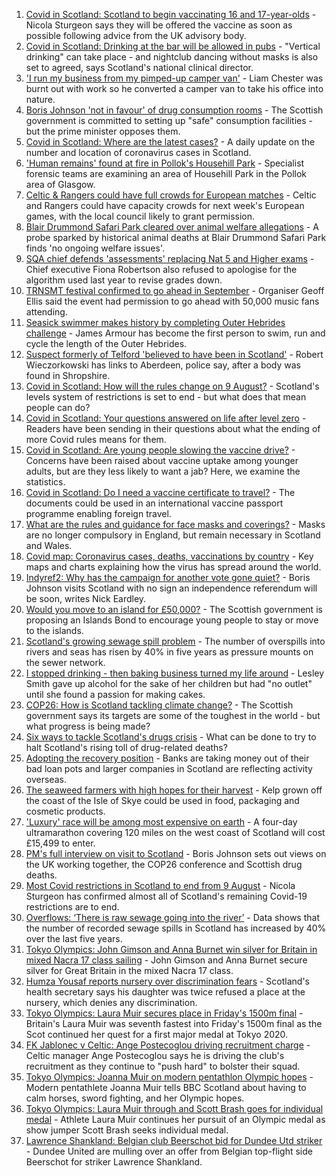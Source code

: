 1. [Covid in Scotland: Scotland to begin vaccinating 16 and 17-year-olds](https://www.bbc.co.uk/news/uk-scotland-58091362) - Nicola Sturgeon says they will be offered the vaccine as soon as possible following advice from the UK advisory body.
2. [Covid in Scotland: Drinking at the bar will be allowed in pubs](https://www.bbc.co.uk/news/uk-scotland-58078053) - "Vertical drinking" can take place - and nightclub dancing without masks is also set to agreed, says Scotland's national clinical director.
3. ['I run my business from my pimped-up camper van'](https://www.bbc.co.uk/news/uk-scotland-58025876) - Liam Chester was burnt out with work so he converted a camper van to take his office into nature.
4. [Boris Johnson 'not in favour' of drug consumption rooms](https://www.bbc.co.uk/news/uk-scotland-scotland-politics-58092735) - The Scottish government is committed to setting up "safe" consumption facilities - but the prime minister opposes them.
5. [Covid in Scotland: Where are the latest cases?](https://www.bbc.co.uk/news/uk-scotland-53511877) - A daily update on the number and location of coronavirus cases in Scotland.
6. ['Human remains' found at fire in Pollok's Househill Park](https://www.bbc.co.uk/news/uk-scotland-glasgow-west-58093936) - Specialist forensic teams are examining an area of Househill Park in the Pollok area of Glasgow.
7. [Celtic & Rangers could have full crowds for European matches](https://www.bbc.co.uk/sport/football/58084402) - Celtic and Rangers could have capacity crowds for next week's European games, with the local council likely to grant permission.
8. [Blair Drummond Safari Park cleared over animal welfare allegations](https://www.bbc.co.uk/news/uk-scotland-tayside-central-58056240) - A probe sparked by historical animal deaths at Blair Drummond Safari Park finds 'no ongoing welfare issues'.
9. [SQA chief defends 'assessments' replacing Nat 5 and Higher exams](https://www.bbc.co.uk/news/uk-scotland-58089687) - Chief executive Fiona Robertson also refused to apologise for the algorithm used last year to revise grades down.
10. [TRNSMT festival confirmed to go ahead in September](https://www.bbc.co.uk/news/uk-scotland-glasgow-west-58085069) - Organiser Geoff Ellis said the event had permission to go ahead with 50,000 music fans attending.
11. [Seasick swimmer makes history by completing Outer Hebrides challenge](https://www.bbc.co.uk/news/uk-scotland-edinburgh-east-fife-58059477) - James Armour has become the first person to swim, run and cycle the length of the Outer Hebrides.
12. [Suspect formerly of Telford 'believed to have been in Scotland'](https://www.bbc.co.uk/news/uk-england-shropshire-58092144) - Robert Wieczorkowski has links to Aberdeen, police say, after a body was found in Shropshire.
13. [Covid in Scotland: How will the rules change on 9 August?](https://www.bbc.co.uk/news/uk-scotland-53166816) - Scotland's levels system of restrictions is set to end - but what does that mean people can do?
14. [Covid in Scotland: Your questions answered on life after level zero](https://www.bbc.co.uk/news/uk-scotland-58071989) - Readers have been sending in their questions about what the ending of more Covid rules means for them.
15. [Covid in Scotland: Are young people slowing the vaccine drive?](https://www.bbc.co.uk/news/uk-scotland-57915106) - Concerns have been raised about vaccine uptake among younger adults, but are they less likely to want a jab? Here, we examine the statistics.
16. [Covid in Scotland: Do I need a vaccine certificate to travel?](https://www.bbc.co.uk/news/uk-scotland-57519070) - The documents could be used in an international vaccine passport programme enabling foreign travel.
17. [What are the rules and guidance for face masks and coverings?](https://www.bbc.co.uk/news/health-51205344) - Masks are no longer compulsory in England, but remain necessary in Scotland and Wales.
18. [Covid map: Coronavirus cases, deaths, vaccinations by country](https://www.bbc.co.uk/news/world-51235105) - Key maps and charts explaining how the virus has spread around the world.
19. [Indyref2: Why has the campaign for another vote gone quiet?](https://www.bbc.co.uk/news/uk-politics-58079551) - Boris Johnson visits Scotland with no sign an independence referendum will be soon, writes Nick Eardley.
20. [Would you move to an island for £50,000?](https://www.bbc.co.uk/news/uk-scotland-highlands-islands-58070578) - The Scottish government is proposing an Islands Bond to encourage young people to stay or move to the islands.
21. [Scotland's growing sewage spill problem](https://www.bbc.co.uk/news/uk-scotland-58040852) - The number of overspills into rivers and seas has risen by 40% in five years as pressure mounts on the sewer network.
22. [I stopped drinking - then baking business turned my life around](https://www.bbc.co.uk/news/uk-scotland-north-east-orkney-shetland-58011992) - Lesley Smith gave up alcohol for the sake of her children but had "no outlet" until she found a passion for making cakes.
23. [COP26: How is Scotland tackling climate change?](https://www.bbc.co.uk/news/uk-scotland-57970435) - The Scottish government says its targets are some of the toughest in the world - but what progress is being made?
24. [Six ways to tackle Scotland's drugs crisis](https://www.bbc.co.uk/news/uk-scotland-glasgow-west-48921696) - What can be done to try to halt Scotland's rising toll of drug-related deaths?
25. [Adopting the recovery position](https://www.bbc.co.uk/news/uk-scotland-58047221) - Banks are taking money out of their bad loan pots and larger companies in Scotland are reflecting activity overseas.
26. [The seaweed farmers with high hopes for their harvest](https://www.bbc.co.uk/news/uk-scotland-57996627) - Kelp grown off the coast of the Isle of Skye could be used in food, packaging and cosmetic products.
27. ['Luxury' race will be among most expensive on earth](https://www.bbc.co.uk/news/uk-scotland-57975285) - A four-day ultramarathon covering 120 miles on the west coast of Scotland will cost £15,499 to enter.
28. [PM's full interview on visit to Scotland](https://www.bbc.co.uk/news/uk-scotland-58094228) - Boris Johnson sets out views on the UK working together, the COP26 conference and Scottish drug deaths.
29. [Most Covid restrictions in Scotland to end from 9 August](https://www.bbc.co.uk/news/uk-scotland-58077159) - Nicola Sturgeon has confirmed almost all of Scotland's remaining Covid-19 restrictions are to end.
30. [Overflows: ‘There is raw sewage going into the river’](https://www.bbc.co.uk/news/uk-scotland-58061389) - Data shows that the number of recorded sewage spills in Scotland has increased by 40% over the last five years.
31. [Tokyo Olympics: John Gimson and Anna Burnet win silver for Britain in mixed Nacra 17 class sailing](https://www.bbc.co.uk/sport/av/olympics/58069529) - John Gimson and Anna Burnet secure silver for Great Britain in the mixed Nacra 17 class.
32. [Humza Yousaf reports nursery over discrimination fears](https://www.bbc.co.uk/news/uk-scotland-58064620) - Scotland's health secretary says his daughter was twice refused a place at the nursery, which denies any discrimination.
33. [Tokyo Olympics: Laura Muir secures place in Friday's 1500m final](https://www.bbc.co.uk/sport/olympics/58087309) - Britain's Laura Muir was seventh fastest into Friday's 1500m final as the Scot continued her quest for a first major medal at Tokyo 2020.
34. [FK Jablonec v Celtic: Ange Postecoglou driving recruitment charge](https://www.bbc.co.uk/sport/football/58007178) - Celtic manager Ange Postecoglou says he is driving the club's recruitment as they continue to "push hard" to bolster their squad.
35. [Tokyo Olympics: Joanna Muir on modern pentathlon Olympic hopes](https://www.bbc.co.uk/sport/olympics/57841169) - Modern pentathlete Joanna Muir tells BBC Scotland about having to calm horses, sword fighting, and her Olympic hopes.
36. [Tokyo Olympics: Laura Muir through and Scott Brash goes for individual medal](https://www.bbc.co.uk/sport/olympics/58084386) - Athlete Laura Muir continues her pursuit of an Olympic medal as show jumper Scott Brash seeks individual medal.
37. [Lawrence Shankland: Belgian club Beerschot bid for Dundee Utd striker](https://www.bbc.co.uk/sport/football/58089901) - Dundee United are mulling over an offer from Belgian top-flight side Beerschot for striker Lawrence Shankland.
